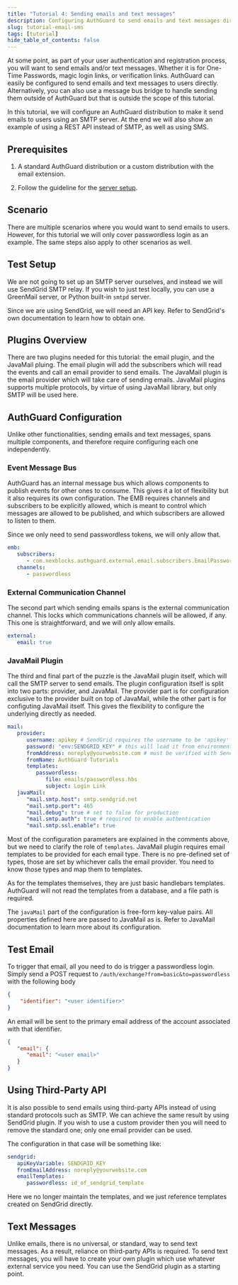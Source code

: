```yaml
---
title: "Tutorial 4: Sending emails and text messages"
description: Configuring AuthGuard to send emails and text messages directly
slug: tutorial-email-sms
tags: [tutorial]
hide_table_of_contents: false
---
```


At some point, as part of your user authentication and registration 
process, you will want to send emails and/or text messages.
Whether it is for One-Time Passwords, magic login links, or 
verification links. AuthGuard can easily be configured to 
send emails and text messages to users directly. Alternatively,
you can also use a message bus bridge to handle sending them 
outside of AuthGuard but that is outside the scope of this 
tutorial.

In this tutorial, we will configure an AuthGuard distribution 
to make it send emails to users using an SMTP server. At the 
end we will also show an example of using a REST API instead 
of SMTP, as well as using SMS. 

<!--truncate-->
## Prerequisites
1. A standard AuthGuard distribution or a custom distribution 
with the email extension.

2. Follow the guideline for the [server setup](/docs/setup).

## Scenario
There are multiple scenarios where you would want to send emails 
to users. However, for this tutorial we will only cover passwordless 
login as an example. The same steps also apply to other scenarios 
as well.

## Test Setup
We are not going to set up an SMTP server ourselves, and instead 
we will use SendGrid SMTP relay. If you wish to just test locally, 
you can use a GreenMail server, or Python built-in `smtpd` server.

Since we are using SendGrid, we will need an API key. Refer to 
SendGrid's own documentation to learn how to obtain one.

## Plugins Overview
There are two plugins needed for this tutorial: the email plugin, 
and the JavaMail pluing. The email plugin will add the subscribers 
which will read the events and call an email provider to send emails.
The JavaMail plugin is the email provider which will take care 
of sending emails. JavaMail plugins supports multiple protocols, 
by virtue of using JavaMail library, but only SMTP will be used 
here.

## AuthGuard Configuration
Unlike other functionalities, sending emails and text messages, 
spans multiple components, and therefore require configuring 
each one independently.

### Event Message Bus
AuthGuard has an internal message bus which allows components 
to publish events for other ones to consume. This gives it a 
lot of flexibility but it also requires its own configuration.
The EMB requires channels and subscribers to be explicitly 
allowed, which is meant to control which messages are allowed 
to be published, and which subscribers are allowed to listen 
to them.

Since we only need to send passwordless tokens, we will only 
allow that.

```yaml
emb:
   subscribers:
      - com.nexblocks.authguard.external.email.subscribers.EmailPasswordlessSubscriber
   channels:
      - passwordless
```

### External Communication Channel
The second part which sending emails spans is the external 
communication channel. This locks which communications 
channels will be allowed, if any. This one is straightforward,
and we will only allow emails.

```yaml
external:
   email: true
```

### JavaMail Plugin
The third and final part of the puzzle is the JavaMail plugin 
itself, which will call the SMTP server to send emails. The 
plugin configuration itself is split into two parts: provider, 
and JavaMail. The provider part is for configuration exclusive 
to the provider built on top of JavaMail, while the other part 
is for configuting JavaMail itself. This gives the flexibility 
to configure the underlying directly as needed.

```yaml
mail:
   provider:
      username: apikey # SendGrid requires the username to be 'apikey' when using API keys
      password: "env:SENDGRID_KEY" # this will load it from environment variables
      fromAddress: noreply@yourwebsite.com # must be verified with SendGrid
      fromName: AuthGuard Tutorials
      templates:
         passwordless:
            file: emails/passwordless.hbs
            subject: Login Link
   javaMail:
      "mail.smtp.host": smtp.sendgrid.net
      "mail.smtp.port": 465
      "mail.debug": true # set to false for production
      "mail.smtp.auth": true # required to enable authentication
      "mail.smtp.ssl.enable": true
```

Most of the configuration parameters are explained in the comments 
above, but we need to clarify the role of `templates`. JavaMail 
plugin requires email templates to be provided for each email type.
There is no pre-defined set of types, those are set by whichever 
calls the email provider. You need to know those types and map 
them to templates.

As for the templates themselves, they are just basic handlebars 
templates. AuthGuard will not read the templates from a database, 
and a file path is required.

The `javaMail` part of the configuration is free-form key-value 
pairs. All properties defined here are passed to JavaMail as is.
Refer to JavaMail documentation to learn more about its configuration.


## Test Email
To trigger that email, all you need to do is trigger a passwordless
login. Simply send a POST request to `/auth/exchange?from=basic&to=passwordless` 
with the following body

```json
{
	"identifier": "<user identifier>"
}
```

An email will be sent to the primary email address of the account 
associated with that identifier. 
```json
{
   "email": {
      "email": "<user email>"
   }
}
```

## Using Third-Party API
It is also possible to send emails using third-party APIs 
instead of using standard protocols such as SMTP. We can 
achieve the same result by using SendGrid plugin. If you 
wish to use a custom provider then you will need to remove 
the standard one; only one email provider can be used.

The configuration in that case will be something like:
```yaml
sendgrid:
   apiKeyVariable: SENDGRID_KEY
   fromEmailAddress: noreply@yourwebsite.com
   emailTemplates:
      passwordless: id_of_sendgrid_template
```

Here we no longer maintain the templates, and we just 
reference templates created on SendGrid directly.

## Text Messages
Unlike emails, there is no universal, or standard, way 
to send text messages. As a result, reliance on third-party 
APIs is required. To send text messages, you will have 
to create your own plugin which use whatever external service 
you need. You can use the SendGrid plugin as a starting 
point.

